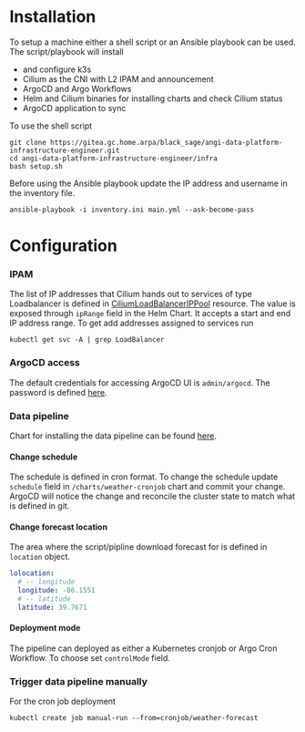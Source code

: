 # Installation
To setup a machine either a shell script or an Ansible playbook can be used. The script/playbook will install
- and configure k3s
- Cilium as the CNI with L2 IPAM and announcement
- ArgoCD and Argo Workflows
- Helm and Cilium binaries for installing charts and check Cilium status
- ArgoCD application to sync 

To use the shell script

```shell
git clone https://gitea.gc.home.arpa/black_sage/angi-data-platform-infrastructure-engineer.git
cd angi-data-platform-infrastructure-engineer/infra
bash setup.sh
```

Before using the Ansible playbook update the IP address and username in the inventory file.
```shell
ansible-playbook -i inventory.ini main.yml --ask-become-pass
```

# Configuration
### IPAM
The list of IP addresses that Cilium hands out to services of type Loadbalancer is defined in [CiliumLoadBalancerIPPool](../charts/cilium/templates/ciliumLoadBalancerIPPool.yaml) resource. The value is exposed through `ipRange` field in the Helm Chart. It accepts a start and end IP address range. To get add addresses assigned to services run
```shell
kubectl get svc -A | grep LoadBalancer
```

### ArgoCD access 
The default credentials for accessing ArgoCD UI is `admin/argocd`. The password is defined [here](../charts/argo-cd/dev-angi-01.yaml).

### Data pipeline 
Chart for installing the data pipeline can be found [here](../charts/weather-cronjob/).
#### Change schedule
The schedule is defined in cron format. To change the schedule update `schedule` field in `/charts/weather-cronjob` chart and commit your change. ArgoCD will notice the change and reconcile the cluster state to match what is defined in git.

#### Change forecast location
The area where the script/pipline download forecast for is defined in `location` object.
```yaml
lolocation:
  # -- longitude
  longitude: -86.1551
  # -- latitude
  latitude: 39.7671
```
#### Deployment mode 
The pipeline can deployed as either a Kubernetes cronjob or Argo Cron Workflow. To choose set `controlMode` field.

### Trigger data pipeline manually
For the cron job deployment 
```shell
kubectl create job manual-run --from=cronjob/weather-forecast
```